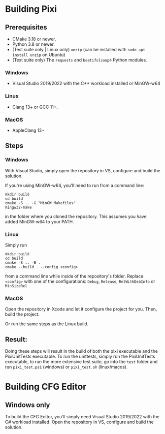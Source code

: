 # Building Pixi

## Prerequisites
- CMake 3.18 or newer.
- Python 3.8 or newer.
- (Test suite only | Linux only) `unzip` (can be installed with `sudo apt install unzip` on Ubuntu)
- (Test suite only) The `requests` and `beatifulsoup4` Python modules.

### Windows
- Visual Studio 2019/2022 with the C++ workload installed or MinGW-w64

### Linux
- Clang 13+ or GCC 11+.

### MacOS
- AppleClang 13+

## Steps

### Windows
With Visual Studio, simply open the repository in VS, configure and build the solution.

If you're using MinGW-w64, you'll need to run from a command line:
```
mkdir build
cd build
cmake -S .. -G "MinGW Makefiles"
mingw32-make
``` 
in the folder where you cloned the repository. This assumes you have added MinGW-w64 to your PATH.

### Linux
Simply run 
```
mkdir build
cd build
cmake -S .. -B .
cmake --build . --config <config>
```
from a command line while inside of the repository's folder.
Replace `<config>` with one of the configurations: `Debug`, `Release`, `RelWithDebInfo` or `MinSizeRel`

### MacOS
Open the repository in Xcode and let it configure the project for you.
Then, build the project.

Or run the same steps as the Linux build.

## Result:
Doing these steps will result in the build of both the pixi executable and the PixiUnitTests executable. To run the unittests, simply run the PixiUnitTests executable, to run the more extensive test suite, go into the `test` folder and run `pixi_test.ps1` (windows) or `pixi_test.sh` (linux/macos).

# Building CFG Editor

## Windows only
To build the CFG Editor, you'll simply need Visual Studio 2019/2022 with the C# workload installed. Open the repository in VS, configure and build the solution.